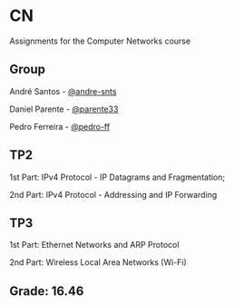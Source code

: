 # CN
Assignments for the Computer Networks course

## Group
André Santos - [@andre-snts](https://github.com/andre-snts)

Daniel Parente - [@parente33](https://github.com/parente33)

Pedro Ferreira - [@pedro-ff](https://github.com/pedro-ff)

## TP2
1st Part: IPv4 Protocol - IP Datagrams and Fragmentation;

2nd Part: IPv4 Protocol - Addressing and IP Forwarding

## TP3
1st Part: Ethernet Networks and ARP Protocol

2nd Part: Wireless Local Area Networks (Wi-Fi)

## **Grade:** 16.46

